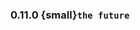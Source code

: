 ### 0.11.0 {small}`the future`

```{rubric} Features
```

```{rubric} Bugfix
```

```{rubric} Documentation
```

```{rubric} Performance
```
